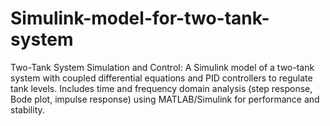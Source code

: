 # Simulink-model-for-two-tank-system
Two-Tank System Simulation and Control: A Simulink model of a two-tank system with coupled differential equations and PID controllers to regulate tank levels. Includes time and frequency domain analysis (step response, Bode plot, impulse response) using MATLAB/Simulink for performance and stability.
